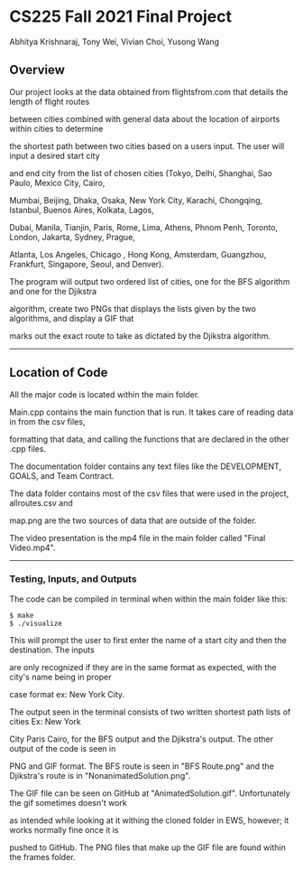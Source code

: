 # CS225 Fall 2021 Final Project

Abhitya Krishnaraj, Tony Wei, Vivian Choi, Yusong Wang

## Overview

Our project looks at the data obtained from flightsfrom.com that details the length of flight routes 

between cities combined with general data about the location of airports within cities to determine

the shortest path between two cities based on a users input. The user will input a desired start city

and end city from the list of chosen cities (Tokyo, Delhi, Shanghai, Sao Paulo, Mexico City, Cairo, 

Mumbai, Beijing, Dhaka, Osaka, New York City, Karachi, Chongqing, Istanbul, Buenos Aires, Kolkata, Lagos, 

Dubai, Manila, Tianjin, Paris, Rome, Lima, Athens, Phnom Penh, Toronto, London, Jakarta, Sydney, Prague, 

Atlanta, Los Angeles, Chicago	, Hong Kong, Amsterdam, Guangzhou, Frankfurt, Singapore, Seoul, and Denver).

The program will output two ordered list of cities, one for the BFS algorithm and one for the Djikstra

algorithm, create two PNGs that displays the lists given by the two algorithms, and display a GIF that

marks out the exact route to take as dictated by the Djikstra algorithm.
 
***

## Location of Code

All the major code is located within the main folder.

Main.cpp contains the main function that is run. It takes care of reading data in from the csv files, 

formatting that data, and calling the functions that are declared in the other .cpp files.

The documentation folder contains any text files like the DEVELOPMENT, GOALS, and Team Contract.

The data folder contains most of the csv files that were used in the project, allroutes.csv and 

map.png are the two sources of data that are outside of the folder.

The video presentation is the mp4 file in the main folder called "Final Video.mp4".

***

### Testing, Inputs, and Outputs

The code can be compiled in terminal when within the main folder like this: 

```
$ make
$ ./visualize
```

This will prompt the user to first enter the name of a start city and then the destination. The inputs

are only recognized if they are in the same format as expected, with the city's name being in proper

case format ex: New York City.

The output seen in the terminal consists of two written shortest path lists of cities Ex: New York

City Paris Cairo, for the BFS output and the Djikstra's output. The other output of the code is seen in 

PNG and GIF format. The BFS route is seen in "BFS Route.png" and the Djikstra's route is in "NonanimatedSolution.png".

The GIF file can be seen on GitHub at "AnimatedSolution.gif". Unfortunately the gif sometimes doesn't work

as intended while looking at it withing the cloned folder in EWS, however; it works normally fine once it is 

pushed to GitHub. The PNG files that make up the GIF file are found within the frames folder.

